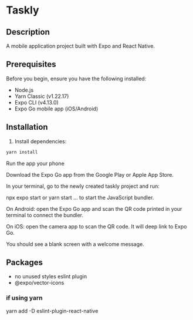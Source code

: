 # Taskly

## Description

A mobile application project built with Expo and React Native.

## Prerequisites

Before you begin, ensure you have the following installed:

- Node.js
- Yarn Classic (v1.22.17)
- Expo CLI (v4.13.0)
- Expo Go mobile app (iOS/Android)

## Installation

1. Install dependencies:

```bash
yarn install
```

Run the app your phone

Download the Expo Go app from the Google Play or Apple App Store.

In your terminal, go to the newly created taskly project and run:

npx expo start
or
yarn start
... to start the JavaScript bundler.

On Android: open the Expo Go app and scan the QR code printed in your terminal to connect the bundler.

On iOS: open the camera app to scan the QR code. It will deep link to Expo Go.

You should see a blank screen with a welcome message.

## Packages

- no unused styles eslint plugin
- @expo/vector-icons

### if using yarn

yarn add -D eslint-plugin-react-native
